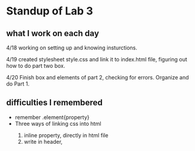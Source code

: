 # Standup of Lab 3

## what I work on each day
<p>4/18 working on setting up and knowing insturctions.</p>

<p>4/19 created stylesheet style.css and link it to index.html file, figuring out how to do part two box.</p>

<p>4/20 Finish box and elements of part 2, checking for errors. Organize and do Part 1.</p>

## difficulties I remembered
<ul>
  <li> remember .element{property}</li>
  <li> Three ways of linking css into html</li>
    <ol>
      <li>inline property, directly in html file</li>
      <li>write in header, <style> </li>
      <li>my prefered way: link to a .css stylesheet in header, clearer.</li>
    </ol>
  <li>different combinations of selectors</li>
</ul>